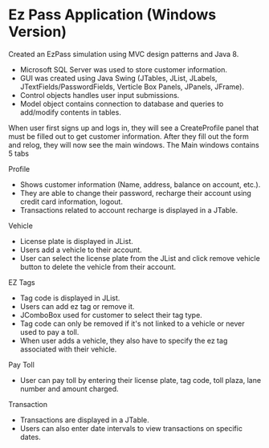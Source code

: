 # Ez Pass Application (Windows Version)

Created an EzPass simulation using MVC design patterns and Java 8.
- Microsoft SQL Server was used to store customer information.
- GUI was created using Java Swing (JTables, JList, JLabels, JTextFields/PasswordFields, Verticle Box Panels, JPanels, JFrame).
- Control objects handles user input submissions.
- Model object contains connection to database and queries to add/modify contents in tables.

When user first signs up and logs in, they will see a CreateProfile panel that must be filled out to get customer information. After they fill out the form and relog, they will now see the main windows. The Main windows contains 5 tabs

Profile
- Shows customer information (Name, address, balance on account, etc.).
- They are able to change their password, recharge their account using credit card information, logout.
- Transactions related to account recharge is displayed in a JTable.

Vehicle
- License plate is displayed in JList.
- Users add a vehicle to their account.
- User can select the license plate from the JList and click remove vehicle button to delete the vehicle from their account.

EZ Tags
- Tag code is displayed in JList.
- Users can add ez tag or remove it.
- JComboBox used for customer to select their tag type.
- Tag code can only be removed if it's not linked to a vehicle or never used to pay a toll.
- When user adds a vehicle, they also have to specify the ez tag associated with their vehicle.

Pay Toll
- User can pay toll by entering their license plate, tag code, toll plaza, lane number and amount charged.

Transaction
- Transactions are displayed in a JTable.
- Users can also enter date intervals to view transactions on specific dates.
